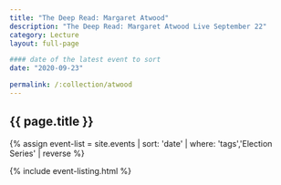 ```yaml
---
title: "The Deep Read: Margaret Atwood"
description: "The Deep Read: Margaret Atwood Live September 22"
category: Lecture
layout: full-page

#### date of the latest event to sort
date: "2020-09-23"

permalink: /:collection/atwood
---
```

<section id="main-content">
<div class="grid-container large">
<section class="heading">
<h2 class="underline">{{ page.title }}</h2>
</section>

<div class="events-card-list fade-out-siblings">
{% assign event-list = site.events | sort: 'date' | where: 'tags','Election Series' | reverse %}

{% include event-listing.html %}
